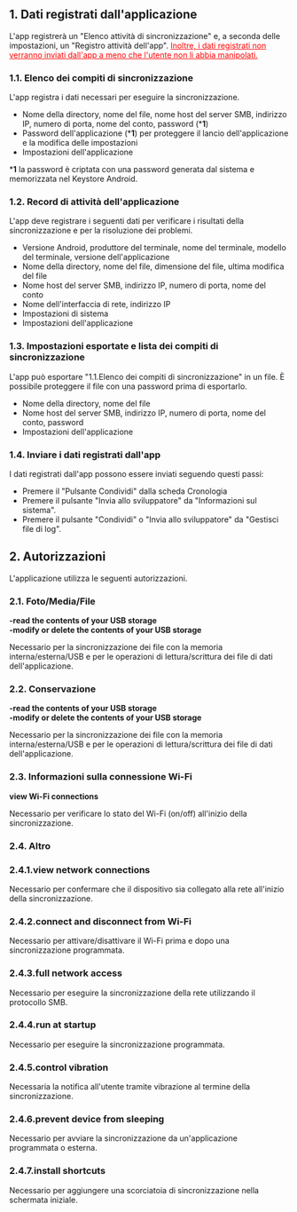 ## 1. Dati registrati dall'applicazione

L'app registrerà un "Elenco attività di sincronizzazione" e, a seconda delle impostazioni, un "Registro attività dell'app". <span style="color: red; "><u>Inoltre, i dati registrati non verranno inviati dall'app a meno che l'utente non li abbia manipolati.</u></span>

### 1.1. Elenco dei compiti di sincronizzazione

L'app registra i dati necessari per eseguire la sincronizzazione.

- Nome della directory, nome del file, nome host del server SMB, indirizzo IP, numero di porta, nome del conto, password (***1**)
- Password dell'applicazione (***1**) per proteggere il lancio dell'applicazione e la modifica delle impostazioni
- Impostazioni dell'applicazione

***1** la password è criptata con una password generata dal sistema e memorizzata nel Keystore Android.

### 1.2. Record di attività dell'applicazione

L'app deve registrare i seguenti dati per verificare i risultati della sincronizzazione e per la risoluzione dei problemi.
- Versione Android, produttore del terminale, nome del terminale, modello del terminale, versione dell'applicazione
- Nome della directory, nome del file, dimensione del file, ultima modifica del file
- Nome host del server SMB, indirizzo IP, numero di porta, nome del conto
- Nome dell'interfaccia di rete, indirizzo IP
- Impostazioni di sistema
- Impostazioni dell'applicazione

### 1.3. Impostazioni esportate e lista dei compiti di sincronizzazione

L'app può esportare "1.1.Elenco dei compiti di sincronizzazione" in un file. È possibile proteggere il file con una password prima di esportarlo.

- Nome della directory, nome del file
- Nome host del server SMB, indirizzo IP, numero di porta, nome del conto, password
- Impostazioni dell'applicazione

### 1.4. Inviare i dati registrati dall'app

I dati registrati dall'app possono essere inviati seguendo questi passi:

- Premere il "Pulsante Condividi" dalla scheda Cronologia
- Premere il pulsante "Invia allo sviluppatore" da "Informazioni sul sistema".
- Premere il pulsante "Condividi" o "Invia allo sviluppatore" da "Gestisci file di log".

## 2. Autorizzazioni

L'applicazione utilizza le seguenti autorizzazioni.

### 2.1. Foto/Media/File

**-read the contents of your USB storage**  
**-modify or delete the contents of your USB storage**

Necessario per la sincronizzazione dei file con la memoria interna/esterna/USB e per le operazioni di lettura/scrittura dei file di dati dell'applicazione.

### 2.2. Conservazione

**-read the contents of your USB storage**  
**-modify or delete the contents of your USB storage**

Necessario per la sincronizzazione dei file con la memoria interna/esterna/USB e per le operazioni di lettura/scrittura dei file di dati dell'applicazione.

### 2.3. Informazioni sulla connessione Wi-Fi

**view Wi-Fi connections**

Necessario per verificare lo stato del Wi-Fi (on/off) all'inizio della sincronizzazione.

### 2.4. Altro

### 2.4.1.view network connections

Necessario per confermare che il dispositivo sia collegato alla rete all'inizio della sincronizzazione.

### 2.4.2.connect and disconnect from Wi-Fi

Necessario per attivare/disattivare il Wi-Fi prima e dopo una sincronizzazione programmata.

### 2.4.3.full network access

Necessario per eseguire la sincronizzazione della rete utilizzando il protocollo SMB.

### 2.4.4.run at startup

Necessario per eseguire la sincronizzazione programmata.

### 2.4.5.control vibration

Necessaria la notifica all'utente tramite vibrazione al termine della sincronizzazione.

### 2.4.6.prevent device from sleeping

Necessario per avviare la sincronizzazione da un'applicazione programmata o esterna.

### 2.4.7.install shortcuts

Necessario per aggiungere una scorciatoia di sincronizzazione nella schermata iniziale.

 